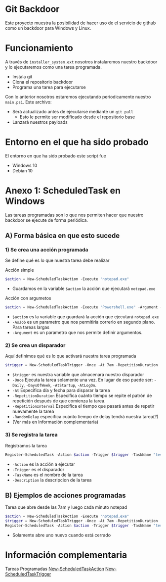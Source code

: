 # Git Backdoor
Este proyecto muestra la posibilidad de hacer uso de el servicio de github como un backdoor para Windows y Linux.

# Funcionamiento
A través de `installer_system.ext` nosotros instalaremos nuestro backdoor y lo ejecutaremos como una tarea programada.
+ Instala git
+ Clona el repositorio backdoor
+ Programa una tarea para ejecutarse

Con lo anterior nosotros estaremos ejecutando periodicamente nuestro `main.ps1`. Este archivo:
+ Será actualizado antes de ejecutarse mediante un `git pull`
    + Esto le permite ser modificado desde el repositorio base
+ Lanzará nuestros payloads

# Entorno en el que ha sido probado
El entorno en que ha sido probado este script fue
+ Windows 10
+ Debian 10

# Anexo 1: ScheduledTask en Windows

Las tareas programadas son lo que nos permiten hacer que nuestro backdoor se ejecute de forma periódica.

## A) Forma básica en que esto sucede


### 1) Se crea una acción programada 
Se define qué es lo que nuestra tarea debe realizar

Acción simple

``` powershell
$action = New-ScheduledTaskAction -Execute "notepad.exe"
```
+ Guardamos en la variable `$action` la acción que ejecutará `notepad.exe`

Acción con argumetos

``` powershell
$action = New-ScheduledTaskAction -Execute "Powershell.exe" -Argument -file $program_location + $program_to_execute
```
+ `$action` es la variable que guardará la acción que ejecutará `notepad.exe`
+ `-AsJob` es un parametro que nos permitiría correrlo en segundo plano. Para tareas largas
+ `-Argument` es un parametro que nos permite definir argumentos.


### 2) Se crea un disparador
Aquí definimos qué es lo que activará nuestra tarea programada
``` powershell
$trigger = New-ScheduledTaskTrigger -Once -At 7am -RepetitionDuration  (New-TimeSpan -Days 1)  -RepetitionInterval  (New-TimeSpan -Minutes 1)
```
+ `$trigger` es nuestra variable que almacenará nuestro disparador
+ `-Once` Ejecuta la tarea solamente una vez. En lugar de eso puede ser: `-Daily`, `-DaysOfWeek`, `-AtStartup`, `-AtLogOn`.
+ `-At` Especifica día y fecha para disparar la tarea
+ `-RepetitionDuration`  Especifica cuánto tiempo se repite el patrón de repetición después de que comienza la tarea.
+ `-RepetitionInterval` Especifica el tiempo que pasará antes de repetir nuevamente la tarea
+ `-RandomDelay` especifica cuánto tiempo de delay tendrá nuestra tarea(?)
+ (Ver más en Información complementaria)

### 3) Se registra la tarea
Registramos la tarea
``` powershell
Register-ScheduledTask -Action $action -Trigger $trigger -TaskName "testest" -Description "Updates"
```
+ `-Action` es la acción a ejecutar 
+ `-Trigger` es el disparador
+ `-TaskName` es el nombre de la tarea
+ `-Description` la descripcion de la tarea

## B) Ejemplos de acciones programadas

Tarea que abre desde las 7am y luego cada minuto notepad
```powershell
$action = New-ScheduledTaskAction -Execute "notepad.exe"
$trigger = New-ScheduledTaskTrigger -Once -At 7am -RepetitionDuration  (New-TimeSpan -Days 1)  -RepetitionInterval  (New-TimeSpan -Minutes 1)
Register-ScheduledTask -Action $action -Trigger $trigger -TaskName "testest" -Description "Updates"
```
+ Solamente abre uno nuevo cuando está cerrado


# Información complementaria
Tareas Programadas
[New-ScheduledTaskAction](https://docs.microsoft.com/en-us/powershell/module/scheduledtasks/new-scheduledtaskaction?view=win10-ps)
[New-ScheduledTaskTrigger](https://docs.microsoft.com/en-us/powershell/module/scheduledtasks/new-scheduledtasktrigger?view=win10-ps)